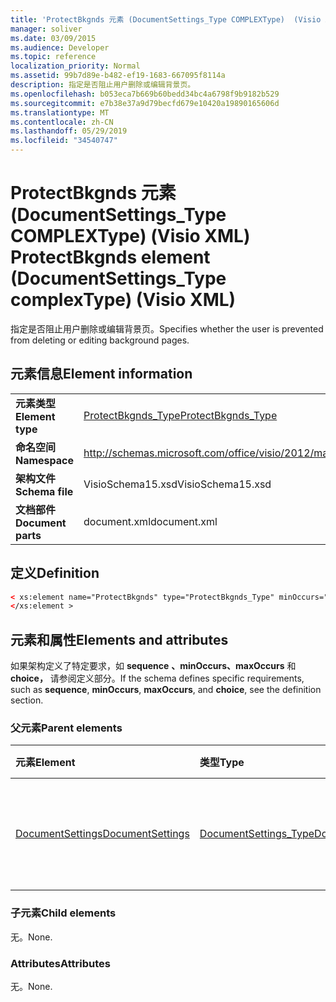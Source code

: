 ```yaml
---
title: 'ProtectBkgnds 元素 (DocumentSettings_Type COMPLEXType)  (Visio XML) '
manager: soliver
ms.date: 03/09/2015
ms.audience: Developer
ms.topic: reference
localization_priority: Normal
ms.assetid: 99b7d89e-b482-ef19-1683-667095f8114a
description: 指定是否阻止用户删除或编辑背景页。
ms.openlocfilehash: b053eca7b669b60bedd34bc4a6798f9b9182b529
ms.sourcegitcommit: e7b38e37a9d79becfd679e10420a19890165606d
ms.translationtype: MT
ms.contentlocale: zh-CN
ms.lasthandoff: 05/29/2019
ms.locfileid: "34540747"
---
```

# <a name="protectbkgnds-element-documentsettings_type-complextype-visio-xml"></a><span data-ttu-id="8fb58-103">ProtectBkgnds 元素 (DocumentSettings_Type COMPLEXType)  (Visio XML) </span><span class="sxs-lookup"><span data-stu-id="8fb58-103">ProtectBkgnds element (DocumentSettings_Type complexType) (Visio XML)</span></span>

<span data-ttu-id="8fb58-104">指定是否阻止用户删除或编辑背景页。</span><span class="sxs-lookup"><span data-stu-id="8fb58-104">Specifies whether the user is prevented from deleting or editing background pages.</span></span>
  
## <a name="element-information"></a><span data-ttu-id="8fb58-105">元素信息</span><span class="sxs-lookup"><span data-stu-id="8fb58-105">Element information</span></span>

|||
|:-----|:-----|
|<span data-ttu-id="8fb58-106">**元素类型**</span><span class="sxs-lookup"><span data-stu-id="8fb58-106">**Element type**</span></span> <br/> |[<span data-ttu-id="8fb58-107">ProtectBkgnds_Type</span><span class="sxs-lookup"><span data-stu-id="8fb58-107">ProtectBkgnds_Type</span></span>](protectbkgnds_type-complextypevisio-xml.md) <br/> |
|<span data-ttu-id="8fb58-108">**命名空间**</span><span class="sxs-lookup"><span data-stu-id="8fb58-108">**Namespace**</span></span> <br/> |http://schemas.microsoft.com/office/visio/2012/main  <br/> |
|<span data-ttu-id="8fb58-109">**架构文件**</span><span class="sxs-lookup"><span data-stu-id="8fb58-109">**Schema file**</span></span> <br/> |<span data-ttu-id="8fb58-110">VisioSchema15.xsd</span><span class="sxs-lookup"><span data-stu-id="8fb58-110">VisioSchema15.xsd</span></span>  <br/> |
|<span data-ttu-id="8fb58-111">**文档部件**</span><span class="sxs-lookup"><span data-stu-id="8fb58-111">**Document parts**</span></span> <br/> |<span data-ttu-id="8fb58-112">document.xml</span><span class="sxs-lookup"><span data-stu-id="8fb58-112">document.xml</span></span>  <br/> |
   
## <a name="definition"></a><span data-ttu-id="8fb58-113">定义</span><span class="sxs-lookup"><span data-stu-id="8fb58-113">Definition</span></span>

```XML
< xs:element name="ProtectBkgnds" type="ProtectBkgnds_Type" minOccurs="0" maxOccurs="1" >
</xs:element >
```

## <a name="elements-and-attributes"></a><span data-ttu-id="8fb58-114">元素和属性</span><span class="sxs-lookup"><span data-stu-id="8fb58-114">Elements and attributes</span></span>

<span data-ttu-id="8fb58-115">如果架构定义了特定要求，如 **sequence** **、minOccurs、maxOccurs** 和 **choice，** 请参阅定义部分。</span><span class="sxs-lookup"><span data-stu-id="8fb58-115">If the schema defines specific requirements, such as **sequence**, **minOccurs**, **maxOccurs**, and **choice**, see the definition section.</span></span> 
  
### <a name="parent-elements"></a><span data-ttu-id="8fb58-116">父元素</span><span class="sxs-lookup"><span data-stu-id="8fb58-116">Parent elements</span></span>

|<span data-ttu-id="8fb58-117">**元素**</span><span class="sxs-lookup"><span data-stu-id="8fb58-117">**Element**</span></span>|<span data-ttu-id="8fb58-118">**类型**</span><span class="sxs-lookup"><span data-stu-id="8fb58-118">**Type**</span></span>|<span data-ttu-id="8fb58-119">**说明**</span><span class="sxs-lookup"><span data-stu-id="8fb58-119">**Description**</span></span>|
|:-----|:-----|:-----|
|[<span data-ttu-id="8fb58-120">DocumentSettings</span><span class="sxs-lookup"><span data-stu-id="8fb58-120">DocumentSettings</span></span>](documentsettings-element-visiodocument_type-complextypevisio-xml.md) <br/> |[<span data-ttu-id="8fb58-121">DocumentSettings_Type</span><span class="sxs-lookup"><span data-stu-id="8fb58-121">DocumentSettings_Type</span></span>](documentsettings_type-complextypevisio-xml.md) <br/> |<span data-ttu-id="8fb58-122">包含指定文档设置的元素。</span><span class="sxs-lookup"><span data-stu-id="8fb58-122">Contains elements that specify document settings.</span></span>  <br/> |
   
### <a name="child-elements"></a><span data-ttu-id="8fb58-123">子元素</span><span class="sxs-lookup"><span data-stu-id="8fb58-123">Child elements</span></span>

<span data-ttu-id="8fb58-124">无。</span><span class="sxs-lookup"><span data-stu-id="8fb58-124">None.</span></span>
  
### <a name="attributes"></a><span data-ttu-id="8fb58-125">Attributes</span><span class="sxs-lookup"><span data-stu-id="8fb58-125">Attributes</span></span>

<span data-ttu-id="8fb58-126">无。</span><span class="sxs-lookup"><span data-stu-id="8fb58-126">None.</span></span>
  


